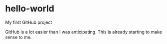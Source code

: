 # hello-world
My first GitHub project

GitHub is a lot easier than I was anticipating. This is already starting to make sense to me.
